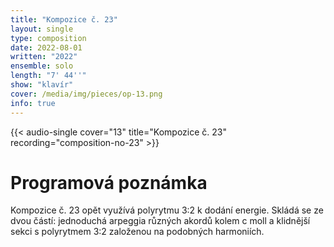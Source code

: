 ```yaml
---
title: "Kompozice č. 23"
layout: single
type: composition
date: 2022-08-01
written: "2022"
ensemble: solo
length: "7' 44''"
show: "klavír"
cover: /media/img/pieces/op-13.png
info: true
---
```


{{< audio-single cover="13" title="Kompozice č. 23" recording="composition-no-23" >}}

# Programová poznámka

Kompozice č. 23 opět využívá polyrytmu 3:2 k dodání energie. Skládá se ze dvou částí: jednoduchá arpeggia různých akordů kolem c moll a klidnější sekci s polyrytmem 3:2 založenou na podobných harmoniích.